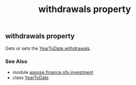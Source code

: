﻿---
title: withdrawals property
second_title: Aspose.Finance for Python via .NET API References
description: 
type: docs
weight: 70
url: /python-net/aspose.finance.ofx.investment/yeartodate/withdrawals/
is_root: false
---

## withdrawals property


Gets or sets the [YearToDate.withdrawals](/finance/python-net/aspose.finance.ofx.investment/yeartodate#withdrawals).

### See Also
* module [aspose.finance.ofx.investment](../../)
* class [YearToDate](/finance/python-net/aspose.finance.ofx.investment/yeartodate)
